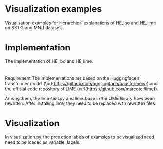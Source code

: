 # Visualization examples
Visualization examples for hierarchical explanations of HE_loo and HE_lime on SST-2 and MNLI datasets.

# Implementation
The implementation of HE_loo and HE_lime.

#
Requirement
The implementations are based on the Huggingface’s transformer model (\url{https://github.com/huggingface/transformers}) and the official code repository of LIME (\url{https://github.com/marcotcr/lime}).

Among them, the lime-text.py and lime_base in the LIME library have been rewritten. After installing lime, they need to be replaced with rewritten files.

# Visualization
In visualization.py, the prediction labels of examples to be visualized need need to be loaded as variable: labels.
